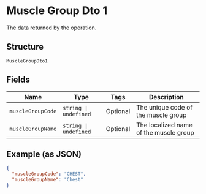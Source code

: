 
# Muscle Group Dto 1

The data returned by the operation.

## Structure

`MuscleGroupDto1`

## Fields

| Name | Type | Tags | Description |
|  --- | --- | --- | --- |
| `muscleGroupCode` | `string \| undefined` | Optional | The unique code of the muscle group |
| `muscleGroupName` | `string \| undefined` | Optional | The localized name of the muscle group |

## Example (as JSON)

```json
{
  "muscleGroupCode": "CHEST",
  "muscleGroupName": "Chest"
}
```

